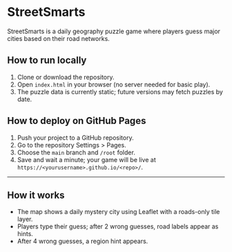 # StreetSmarts

StreetSmarts is a daily geography puzzle game where players guess major cities based on their road networks.

## How to run locally

1. Clone or download the repository.
2. Open `index.html` in your browser (no server needed for basic play).
3. The puzzle data is currently static; future versions may fetch puzzles by date.

## How to deploy on GitHub Pages

1. Push your project to a GitHub repository.
2. Go to the repository Settings > Pages.
3. Choose the `main` branch and `/root` folder.
4. Save and wait a minute; your game will be live at `https://<yourusername>.github.io/<repo>/`.

---

## How it works

- The map shows a daily mystery city using Leaflet with a roads-only tile layer.
- Players type their guess; after 2 wrong guesses, road labels appear as hints.
- After 4 wrong guesses, a region hint appears.
